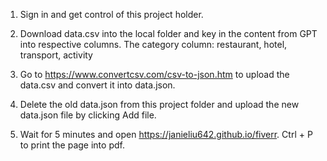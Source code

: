 1. Sign in and get control of this project holder.

2. Download data.csv into the local folder and key in the content from GPT into respective columns. The category column: restaurant, hotel, transport, activity

3. Go to https://www.convertcsv.com/csv-to-json.htm to upload the data.csv and convert it into data.json. 

4. Delete the old data.json from this project folder and upload the new data.json file by clicking Add file.

5. Wait for 5 minutes and open https://janieliu642.github.io/fiverr. Ctrl + P to print the page into pdf.
